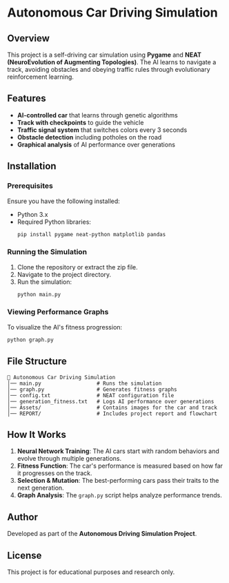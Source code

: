 # Autonomous Car Driving Simulation

## Overview
This project is a self-driving car simulation using **Pygame** and **NEAT (NeuroEvolution of Augmenting Topologies)**. The AI learns to navigate a track, avoiding obstacles and obeying traffic rules through evolutionary reinforcement learning.

## Features
- **AI-controlled car** that learns through genetic algorithms
- **Track with checkpoints** to guide the vehicle
- **Traffic signal system** that switches colors every 3 seconds
- **Obstacle detection** including potholes on the road
- **Graphical analysis** of AI performance over generations

## Installation
### Prerequisites
Ensure you have the following installed:
- Python 3.x
- Required Python libraries:
  ```sh
  pip install pygame neat-python matplotlib pandas
  ```

### Running the Simulation
1. Clone the repository or extract the zip file.
2. Navigate to the project directory.
3. Run the simulation:
   ```sh
   python main.py
   ```

### Viewing Performance Graphs
To visualize the AI's fitness progression:
```sh
python graph.py
```

## File Structure
```
📁 Autonomous Car Driving Simulation
│── main.py                  # Runs the simulation
│── graph.py                 # Generates fitness graphs
│── config.txt               # NEAT configuration file
│── generation_fitness.txt   # Logs AI performance over generations
│── Assets/                  # Contains images for the car and track
│── REPORT/                  # Includes project report and flowchart
```

## How It Works
1. **Neural Network Training**: The AI cars start with random behaviors and evolve through multiple generations.
2. **Fitness Function**: The car's performance is measured based on how far it progresses on the track.
3. **Selection & Mutation**: The best-performing cars pass their traits to the next generation.
4. **Graph Analysis**: The `graph.py` script helps analyze performance trends.

## Author
Developed as part of the **Autonomous Driving Simulation Project**.

## License
This project is for educational purposes and research only.

